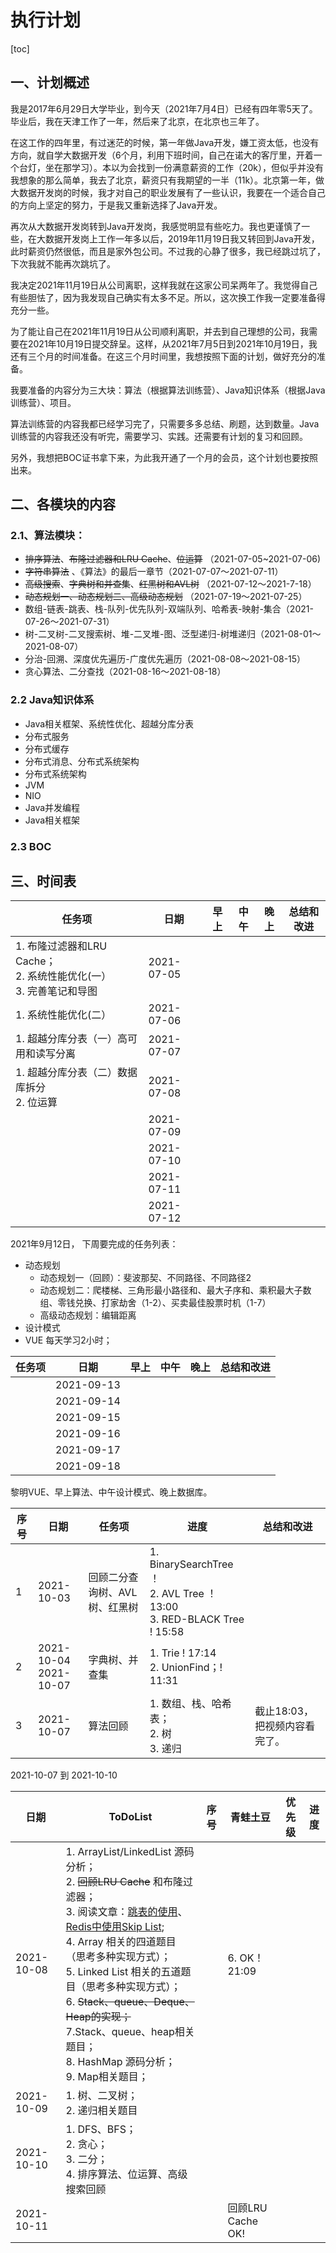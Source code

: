 # 执行计划

[toc]

## 一、计划概述

我是2017年6月29日大学毕业，到今天（2021年7月4日）已经有四年零5天了。毕业后，我在天津工作了一年，然后来了北京，在北京也三年了。

在这工作的四年里，有过迷茫的时候，第一年做Java开发，嫌工资太低，也没有方向，就自学大数据开发（6个月，利用下班时间，自己在诺大的客厅里，开着一个台灯，坐在那学习）。本以为会找到一份满意薪资的工作（20k），但似乎并没有我想象的那么简单，我去了北京，薪资只有我期望的一半（11k）。北京第一年，做大数据开发岗的时候，我才对自己的职业发展有了一些认识，我要在一个适合自己的方向上坚定的努力，于是我又重新选择了Java开发。

再次从大数据开发岗转到Java开发岗，我感觉明显有些吃力。我也更谨慎了一些，在大数据开发岗上工作一年多以后，2019年11月19日我又转回到Java开发，此时薪资仍然很低，而且是家外包公司。不过我的心静了很多，我已经跳过坑了，下次我就不能再次跳坑了。

我决定2021年11月19日从公司离职，这样我就在这家公司呆两年了。我觉得自己有些胆怯了，因为我发现自己确实有太多不足。所以，这次换工作我一定要准备得充分一些。

为了能让自己在2021年11月19日从公司顺利离职，并去到自己理想的公司，我需要在2021年10月19日提交辞呈。这样，从2021年7月5日到2021年10月19日，我还有三个月的时间准备。在这三个月时间里，我想按照下面的计划，做好充分的准备。

我要准备的内容分为三大块：算法（根据算法训练营）、Java知识体系（根据Java训练营）、项目。

算法训练营的内容我都已经学习完了，只需要多多总结、刷题，达到数量。Java训练营的内容我还没有听完，需要学习、实践。还需要有计划的复习和回顾。

另外，我想把BOC证书拿下来，为此我开通了一个月的会员，这个计划也要按照出来。

## 二、各模块的内容

### 2.1、算法模块：

- ~~排序算法~~、~~布隆过滤器和LRU Cache~~、~~位运算~~  （2021-07-05~2021-07-06)
- ~~字符串算法~~ 、《算法》的最后一章节（2021-07-07～2021-07-11）
- ~~高级搜索~~、~~字典树和并查集~~、~~红黑树和AVL树~~ （2021-07-12～2021-7-18）
- ~~动态规划一、动态规划二、高级动态规划~~ （2021-07-19～2021-07-25）
- 数组-链表-跳表、栈-队列-优先队列-双端队列、哈希表-映射-集合（2021-07-26～2021-07-31）
- 树-二叉树-二叉搜索树、堆-二叉堆-图、泛型递归-树堆递归（2021-08-01～2021-08-07）
- 分治-回溯、深度优先遍历-广度优先遍历（2021-08-08～2021-08-15）
- 贪心算法、二分查找（2021-08-16～2021-08-18）

### 2.2 Java知识体系

- Java相关框架、系统性优化、超越分库分表 
- 分布式服务
- 分布式缓存
- 分布式消息、分布式系统架构
- 分布式系统架构
- JVM
- NIO
- Java并发编程
- Java相关框架

### 2.3 BOC

## 三、时间表

| 任务项                                                       | 日期       | 早上 | 中午 | 晚上 | 总结和改进 |
| ------------------------------------------------------------ | ---------- | ---- | ---- | ---- | ---------- |
| 1. 布隆过滤器和LRU Cache；<br />2. 系统性能优化(一）<br />3. 完善笔记和导图 | 2021-07-05 |      |      |      |            |
| 1. 系统性能优化(二）                                         | 2021-07-06 |      |      |      |            |
| 1. 超越分库分表（一）高可用和读写分离                        | 2021-07-07 |      |      |      |            |
| 1. 超越分库分表（二）数据库拆分<br />2. 位运算               | 2021-07-08 |      |      |      |            |
|                                                              | 2021-07-09 |      |      |      |            |
|                                                              | 2021-07-10 |      |      |      |            |
|                                                              | 2021-07-11 |      |      |      |            |
|                                                              | 2021-07-12 |      |      |      |            |

2021年9月12日， 下周要完成的任务列表：

- 动态规划
  - 动态规划一（回顾）：斐波那契、不同路径、不同路径2
  - 动态规划二：爬楼梯、三角形最小路径和、最大子序和、乘积最大子数组、零钱兑换、打家劫舍（1-2）、买卖最佳股票时机（1-7）
  - 高级动态规划：编辑距离
- 设计模式
- VUE 每天学习2小时；

| 任务项 | 日期       | 早上 | 中午 | 晚上 | 总结和改进 |
| ------ | ---------- | ---- | ---- | ---- | ---------- |
|        | 2021-09-13 |      |      |      |            |
|        | 2021-09-14 |      |      |      |            |
|        | 2021-09-15 |      |      |      |            |
|        | 2021-09-16 |      |      |      |            |
|        | 2021-09-17 |      |      |      |            |
|        | 2021-09-18 |      |      |      |            |

黎明VUE、早上算法、中午设计模式、晚上数据库。

| 序号 | 日期                       | 任务项                        | 进度                                                         | 总结和改进                    |
| ---- | -------------------------- | ----------------------------- | ------------------------------------------------------------ | ----------------------------- |
| 1    | 2021-10-03                 | 回顾二分查询树、AVL树、红黑树 | 1. BinarySearchTree ！<br />2. AVL Tree ！ 13:00<br />3. RED-BLACK Tree ! 15:58 |                               |
| 2    | 2021-10-04<br />2021-10-07 | 字典树、并查集                | 1. Trie ! 17:14 <br />2. UnionFind；! 11:31                  |                               |
| 3    | 2021-10-07                 | 算法回顾                      | 1. 数组、栈、哈希表；<br />2. 树<br />3. 递归                | 截止18:03，把视频内容看完了。 |

2021-10-07 到 2021-10-10

| 日期       | ToDoList                                                     | 序号 | 青蛙土豆           | 优先级 | 进度 |
| ---------- | ------------------------------------------------------------ | ---- | ------------------ | ------ | ---- |
| 2021-10-08 | 1. ArrayList/LinkedList 源码分析；<br />2. ~~回顾LRU Cache~~ 和布隆过滤器；<br />3. 阅读文章：[跳表的使用](https://redisbook.readthedocs.io/en/latest/internal-datastruct/skiplist.html)、[Redis中使用Skip List](https://www.zhihu.com/question/20202931);<br />4. Array 相关的四道题目（思考多种实现方式）；<br />5. Linked List 相关的五道题目（思考多种实现方式）；<br />6. ~~Stack、queue、Deque、Heap的实现；~~<br />7.Stack、queue、heap相关题目；<br />8. HashMap 源码分析；<br />9. Map相关题目；<br /> |      | 6. OK！21:09<br /> |        |      |
| 2021-10-09 | 1. 树、二叉树；<br />2. 递归相关题目                         |      |                    |        |      |
| 2021-10-10 | 1. DFS、BFS；<br />2. 贪心；<br />3. 二分；<br />4. 排序算法、位运算、高级搜索回顾 |      |                    |        |      |
| 2021-10-11 |                                                              |      | 回顾LRU Cache OK!  |        |      |

